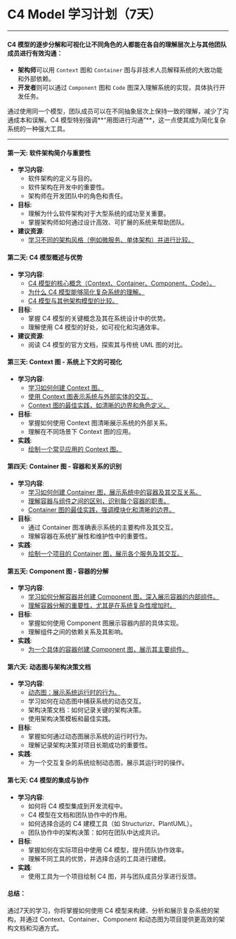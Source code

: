 # C4 Model 学习计划（7天）

---
#### C4 模型的逐步分解和可视化让不同角色的人都能在各自的理解层次上与其他团队成员进行有效沟通：

- **架构师**可以用 `Context` 图和 `Container` 图与非技术人员解释系统的大致功能和外部依赖。
- **开发者**则可以通过 `Component` 图和 `Code` 图深入理解系统的实现，具体执行开发任务。

通过使用同一个模型，团队成员可以在不同抽象层次上保持一致的理解，减少了沟通成本和误解。C4 模型特别强调**“用图进行沟通”**，这一点使其成为简化复杂系统的一种强大工具。

---

#### 第一天: 软件架构简介与重要性
- **学习内容**:
  - 软件架构的定义与目的。
  - 软件架构在开发中的重要性。
  - 架构师在开发团队中的角色和责任。
- **目标**:
  - 理解为什么软件架构对于大型系统的成功至关重要。
  - 掌握架构师如何通过设计高效、可扩展的系统来帮助团队。
- **建议资源**:
  - [学习不同的架构风格（例如微服务、单体架构）并进行比较。](https://github.com/uwspstar/20-Day-Challenge-List/blob/main/C4%20Model/%E5%AD%A6%E4%B9%A0%E4%B8%8D%E5%90%8C%E7%9A%84%E6%9E%B6%E6%9E%84%E9%A3%8E%E6%A0%BC%E5%B9%B6%E8%BF%9B%E8%A1%8C%E6%AF%94%E8%BE%83.md)
  
#### 第二天: C4 模型概述与优势
- **学习内容**:
  - [C4 模型的核心概念（Context、Container、Component、Code）。](https://github.com/uwspstar/20-Day-Challenge-List/blob/main/C4%20Model/C4%20%E6%A8%A1%E5%9E%8B%E7%9A%84%E6%A0%B8%E5%BF%83%E6%A6%82%E5%BF%B5.md)
  - [为什么 C4 模型能够简化复杂系统的理解。](https://github.com/uwspstar/20-Day-Challenge-List/blob/main/C4%20Model/%E4%B8%BA%E4%BB%80%E4%B9%88%20C4%20%E6%A8%A1%E5%9E%8B%E8%83%BD%E5%A4%9F%E7%AE%80%E5%8C%96%E5%A4%8D%E6%9D%82%E7%B3%BB%E7%BB%9F%E7%9A%84%E7%90%86%E8%A7%A3.md)
  - [C4 模型与其他架构模型的比较。](https://github.com/uwspstar/20-Day-Challenge-List/blob/main/C4%20Model/C4%20%E6%A8%A1%E5%9E%8B%E4%B8%8E%E5%85%B6%E4%BB%96%E6%9E%B6%E6%9E%84%E6%A8%A1%E5%9E%8B%E7%9A%84%E6%AF%94%E8%BE%83.md)
- **目标**:
  - 掌握 C4 模型的关键概念及其在系统设计中的优势。
  - 理解使用 C4 模型的好处，如可视化和沟通效率。
- **建议资源**:
  - 阅读 C4 模型的官方文档，探索其与传统 UML 图的对比。
  
#### 第三天: Context 图 - 系统上下文的可视化
- **学习内容**:
  - [学习如何创建 Context 图。](https://github.com/uwspstar/20-Day-Challenge-List/blob/main/C4%20Model/%E5%AD%A6%E4%B9%A0%E5%A6%82%E4%BD%95%E5%88%9B%E5%BB%BA%20Context%20%E5%9B%BE.md)
  - [使用 Context 图表示系统与外部实体的交互。](https://github.com/uwspstar/20-Day-Challenge-List/blob/main/C4%20Model/%E4%BD%BF%E7%94%A8%20Context%20%E5%9B%BE%E8%A1%A8%E7%A4%BA%E7%B3%BB%E7%BB%9F%E4%B8%8E%E5%A4%96%E9%83%A8%E5%AE%9E%E4%BD%93%E7%9A%84%E4%BA%A4%E4%BA%92.md)
  - [Context 图的最佳实践，如清晰的边界和角色定义。](https://github.com/uwspstar/20-Day-Challenge-List/blob/main/C4%20Model/Context%20%E5%9B%BE%E7%9A%84%E6%9C%80%E4%BD%B3%E5%AE%9E%E8%B7%B5.md)
- **目标**:
  - 掌握如何使用 Context 图清晰展示系统的外部关系。
  - 理解在不同场景下 Context 图的应用。
- **实践**:
  - [绘制一个常见应用的 Context 图。](https://github.com/uwspstar/20-Day-Challenge-List/blob/main/C4%20Model/%E7%BB%98%E5%88%B6%E4%B8%80%E4%B8%AA%E5%B8%B8%E8%A7%81%E5%BA%94%E7%94%A8%E7%9A%84%20Context%20%E5%9B%BE.md)
  
#### 第四天: Container 图 - 容器和关系的识别
- **学习内容**:
  - [学习如何创建 Container 图，展示系统中的容器及其交互关系。](https://github.com/uwspstar/20-Day-Challenge-List/blob/main/C4%20Model/%E5%AD%A6%E4%B9%A0%E5%A6%82%E4%BD%95%E5%88%9B%E5%BB%BA%20Container%20%E5%9B%BE.md)
  - [理解容器与组件之间的区别，识别每个容器的职责。](https://github.com/uwspstar/20-Day-Challenge-List/blob/main/C4%20Model/%E7%90%86%E8%A7%A3%E5%AE%B9%E5%99%A8%E4%B8%8E%E7%BB%84%E4%BB%B6%E4%B9%8B%E9%97%B4%E7%9A%84%E5%8C%BA%E5%88%AB.md)
  - [Container 图的最佳实践，强调模块化和清晰的边界。](https://github.com/uwspstar/20-Day-Challenge-List/blob/main/C4%20Model/Container%20%E5%9B%BE%E7%9A%84%E6%9C%80%E4%BD%B3%E5%AE%9E%E8%B7%B5.md)
- **目标**:
  - 通过 Container 图准确表示系统的主要构件及其交互。
  - 理解容器在系统扩展性和维护性中的重要性。
- **实践**:
  - [绘制一个项目的 Container 图，展示各个服务及其交互。](https://github.com/uwspstar/20-Day-Challenge-List/blob/main/C4%20Model/%E7%BB%98%E5%88%B6%E9%A1%B9%E7%9B%AE%E7%9A%84%20Container%20%E5%9B%BE.md)
  
#### 第五天: Component 图 - 容器的分解
- **学习内容**:
  - [学习如何分解容器并创建 Component 图，深入展示容器的内部组件。](https://github.com/uwspstar/20-Day-Challenge-List/blob/main/C4%20Model/%E5%AD%A6%E4%B9%A0%E5%A6%82%E4%BD%95%E5%88%86%E8%A7%A3%E5%AE%B9%E5%99%A8%E5%B9%B6%E5%88%9B%E5%BB%BA%20Component%20%E5%9B%BE.md)
  - [理解容器分解的重要性，尤其是在系统复杂性增加时。](https://github.com/uwspstar/20-Day-Challenge-List/blob/main/C4%20Model/%E7%90%86%E8%A7%A3%E5%AE%B9%E5%99%A8%E5%88%86%E8%A7%A3%E7%9A%84%E9%87%8D%E8%A6%81%E6%80%A7.md)
- **目标**:
  - 掌握如何使用 Component 图展示容器内部的具体实现。
  - 理解组件之间的依赖关系及其影响。
- **实践**:
  - [为一个具体的容器创建 Component 图，展示其主要组件。](https://github.com/uwspstar/20-Day-Challenge-List/blob/main/C4%20Model/%E4%B8%BA%E4%B8%80%E4%B8%AA%E5%85%B7%E4%BD%93%E7%9A%84%E5%AE%B9%E5%99%A8%E5%88%9B%E5%BB%BA%20Component%20%E5%9B%BE.md)
  
#### 第六天: 动态图与架构决策文档
- **学习内容**:
  - [动态图：展示系统运行时的行为。](https://github.com/uwspstar/20-Day-Challenge-List/blob/main/C4%20Model/%E5%8A%A8%E6%80%81%E5%9B%BE%EF%BC%9A%E5%B1%95%E7%A4%BA%E7%B3%BB%E7%BB%9F%E8%BF%90%E8%A1%8C%E6%97%B6%E7%9A%84%E8%A1%8C%E4%B8%BA.md)
  - 学习如何在动态图中捕获系统的动态交互。
  - 架构决策文档：如何记录关键的架构决策。
  - 使用架构决策模板和最佳实践。
- **目标**:
  - 掌握如何通过动态图展示系统的运行时行为。
  - 理解记录架构决策对项目长期成功的重要性。
- **实践**:
  - 为一个交互复杂的系统绘制动态图，展示其运行时的操作。
  
#### 第七天: C4 模型的集成与协作
- **学习内容**:
  - 如何将 C4 模型集成到开发流程中。
  - C4 模型在文档和团队协作中的作用。
  - 如何选择合适的 C4 建模工具（如 Structurizr、PlantUML）。
  - 团队协作中的架构决策：如何在团队中达成共识。
- **目标**:
  - 掌握如何在实际项目中使用 C4 模型，提升团队协作效率。
  - 理解不同工具的优势，并选择合适的工具进行建模。
- **实践**:
  - 使用工具为一个项目绘制 C4 图，并与团队成员分享进行反馈。

#### 总结：
通过7天的学习，你将掌握如何使用 C4 模型来构建、分析和展示复杂系统的架构，并通过 Context、Container、Component 和动态图为项目提供更高效的架构文档和沟通方式。

